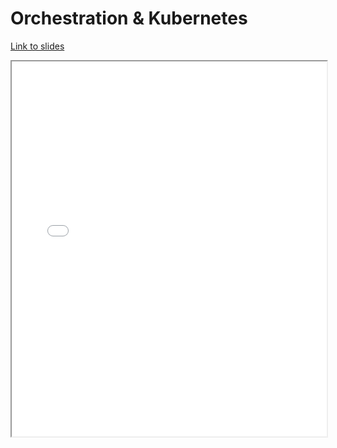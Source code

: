 # Orchestration & Kubernetes


[Link to slides](lectures/5_orchestration.html)

<iframe
  src="../lectures/5_orchestration.html"
  style="width:100%; height:600px;"
></iframe>
